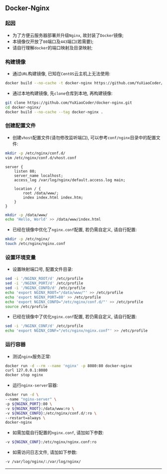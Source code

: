 ## Docker-Nginx

### 起因

+ 为了方便云服务器部署并升级`Nginx`, 故封装了`Docker`镜像;
+ 本镜像仅开放了`80`端口及`443`端口(若需要);
+ 请自行理解`docker`的端口映射及目录映射;

### 构建镜像

+ 通过`URL`构建镜像, 已知在`CentOS`云主机上无法使用:

```bash
docker build --no-cache -t docker-nginx https://github.com/YuXiaoCoder/docker-nginx.git#stable
```

+ 通过本地构建镜像, 先`clone`仓库到本地, 再构建镜像:

```bash
git clone https://github.com/YuXiaoCoder/docker-nginx.git
cd docker-nginx/
docker build --no-cache --tag docker-nginx .
```

### 创建配置文件

+ 创建`vhost`配置文件(请勿修改监听端口), 可以参考`conf/nginx`目录中的配置文件:

```bash
mkdir -p /etc/nginx/conf.d/
vim /etc/nginx/conf.d/vhost.conf
```

```text
server {
    listen 80;
    server_name localhost;
    access_log /var/log/nginx/default.access.log main;

    location / {
        root /data/www/;
        index index.html index.htm;
    }
}
```

```bash
mkdir -p /data/www/
echo 'Hello, World' >> /data/www/index.html
```

+ 已经在镜像中优化了`nginx.conf`配置, 若仍需自定义, 请自行配置:

```bash
mkdir -p /etc/nginx/
touch /etc/nginx/nginx.conf
```

### 设置环境变量

+ 设置映射端口号, 配置文件目录:

```bash
sed -i '/NGINX_ROOT/d' /etc/profile
sed -i '/NGINX_PORT/d' /etc/profile
sed -i '/NGINX_CONFD/d' /etc/profile
echo 'export NGINX_ROOT="/data/www/"' >> /etc/profile
echo 'export NGINX_PORT=80' >> /etc/profile
echo 'export NGINX_CONFD="/etc/nginx/conf.d/"' >> /etc/profile
source /etc/profile
```

+ 已经在镜像中了优化`nginx.conf`配置, 若仍需自定义, 请自行配置:

```bash
sed -i '/NGINX_CONF/d' /etc/profile
echo 'export NGINX_CONF="/etc/nginx/nginx.conf"' >> /etc/profile
```

### 运行容器

+ 测试`nginx`服务正常:

```bash
docker run -d --rm --name 'nginx' -p 8080:80 docker-nginx
curl 127.0.0.1:8080
docker stop nginx
```

+ 运行`nginx-server`容器:

```bash
docker run -d \
--name "nginx-server" \
-p ${NGINX_PORT}:80 \
-v ${NGINX_ROOT}:/data/www:ro \
-v ${NGINX_CONFD}:/etc/nginx/conf.d/:ro \
--restart=always \
docker-nginx
```

+ 如需加载自行配置的`nginx.conf`, 请加如下参数:

```bash
-v ${NGINX_CONF}:/etc/nginx/nginx.conf:ro
```

+ 如需访问日志文件, 请加如下参数:

```bash
-v /var/log/nginx/:/var/log/nginx/
```

***

